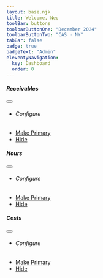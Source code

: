 ```yaml
---
layout: base.njk
title: Welcome, Neo
toolBar: buttons
toolbarButtonOne: "December 2024"
toolbarButtonTwo: "CAS - NY"
tabBar: false
badge: true
badgeText: "Admin"
eleventyNavigation:
  key: Dashboard
  order: 0
---
```


<sl-include src="_partials/company-summary"></sl-include>

<div class="row row-cols-1 row-cols-md-2 g-4">
  <div class="col">
    <div class="card">
      <div class="card-header d-flex justify-content-between align-items-center">
        <h5 class="card-title">Receivables</h5>
        <button class="btn btn-sm btn-outline-secondary dropdown-toggle settings-dropdown-icon" type="button" data-bs-toggle="dropdown" aria-expanded="false">
        </button>
        <ul class="dropdown-menu dropdown-menu-end">
          <li><h6 class="dropdown-header">Configure</h6></li>
          <li><a class="dropdown-item" href="">Make Primary</a></li>
          <li><a class="dropdown-item" href="">Hide</a></li>
        </ul>
      </div>
      <div class="card-body">
        <canvas id="receivablesChart"></canvas>
      </div>
    </div>
  </div>
  <div class="col">
    <div class="card">
      <div class="card-header d-flex justify-content-between align-items-center">
        <h5 class="card-title">Hours</h5>
        <button class="btn btn-sm btn-outline-secondary dropdown-toggle settings-dropdown-icon" type="button" data-bs-toggle="dropdown" aria-expanded="false">
        </button>
        <ul class="dropdown-menu dropdown-menu-end">
          <li><h6 class="dropdown-header">Configure</h6></li>
          <li><a class="dropdown-item" href="">Make Primary</a></li>
          <li><a class="dropdown-item" href="">Hide</a></li>
        </ul>
      </div>
      <div class="card-body">
        <canvas id="hoursChart"></canvas>
      </div>
    </div>
  </div>
  <div class="col">
    <div class="card">
      <div class="card-header d-flex justify-content-between align-items-center">
        <h5 class="card-title">Costs</h5>
        <button class="btn btn-sm btn-outline-secondary dropdown-toggle settings-dropdown-icon" type="button" data-bs-toggle="dropdown" aria-expanded="false">
        </button>
        <ul class="dropdown-menu dropdown-menu-end">
          <li><h6 class="dropdown-header">Configure</h6></li>
          <li><a class="dropdown-item" href="">Make Primary</a></li>
          <li><a class="dropdown-item" href="">Hide</a></li>
        </ul>
      </div>
      <div class="card-body">
        <canvas id="costsChart"></canvas>
      </div>
    </div>
  </div>
</div>
  <!-- <div class="custom-placeholder"></div> -->

<script>
  // Sample data
  const months = ['January', 'February', 'March', 'April', 'May', 'June'];
  const actualHours = [120, 150, 130, 160, 170, 180];
  const budgetHours = [140, 160, 120, 150, 160, 170];

  // Chart configuration
  const data = {
    labels: months,
    datasets: [
      {
        label: 'Actual Hours',
        data: actualHours,
        backgroundColor: 'rgba(75, 192, 192, 0.6)',
        borderColor: 'rgba(75, 192, 192, 1)',
        borderWidth: 1
      },
      {
        label: 'Budget Hours',
        data: budgetHours,
        backgroundColor: 'rgba(255, 99, 132, 0.6)',
        borderColor: 'rgba(255, 99, 132, 1)',
        borderWidth: 1
      }
    ]
  };

  const config = {
    type: 'bar',
    data: data,
    options: {
      responsive: true,
      plugins: {
        legend: {
          position: 'top'
        },
        title: {
          display: true,
          text: 'Actual Hours vs Budget Hours (6-Month Period)'
        }
      },
      scales: {
        y: {
          beginAtZero: true
        }
      }
    }
  };

  // Render the chart
  const ctx = document.getElementById('hoursChart').getContext('2d');
  new Chart(ctx, config);
</script>
<script>
    // Sample data
    const monthCosts = ['January', 'February', 'March', 'April', 'May', 'June'];
    const actualCosts = [2000, 2500, 2300, 2800, 3000, 3200];
    const budgetCosts = [2200, 2400, 2100, 2600, 2900, 3100];

    // Chart configuration
    const sampleCostsChart = {
      labels: monthCosts,
      datasets: [
        {
          label: 'Actual Costs ($)',
          data: actualCosts,
          backgroundColor: 'rgba(54, 162, 235, 0.6)',
          borderColor: 'rgba(54, 162, 235, 1)',
          borderWidth: 1
        },
        {
          label: 'Budget Costs ($)',
          data: budgetCosts,
          backgroundColor: 'rgba(255, 206, 86, 0.6)',
          borderColor: 'rgba(255, 206, 86, 1)',
          borderWidth: 1
        }
      ]
    };

    const sampleCostsChartConfig = {
      type: 'bar',
      data: sampleCostsChart,
      options: {
        responsive: true,
        plugins: {
          legend: {
            position: 'top'
          },
          title: {
            display: true,
            text: 'Actual Costs vs Budget Costs (6-Month Period)'
          }
        },
        scales: {
          y: {
            beginAtZero: true,
            title: {
              display: true,
              text: 'Costs ($)'
            }
          }
        }
      }
    };

    // Render the chart
    const ctxCostsChart = document.getElementById('costsChart').getContext('2d');
    new Chart(ctxCostsChart, sampleCostsChartConfig);
  </script>

<script>
    // Sample data
    const monthsReceivables = ['January', 'February', 'March', 'April', 'May', 'June'];
    const amountInvoiced = [5000, 5200, 4800, 5300, 5500, 6000];
    const amountPaid = [4500, 5000, 4700, 5100, 5400, 5800];
    const retainage = [500, 200, 100, 200, 100, 200];

    // Chart configuration
    const sampleReceivablesChart = {
      labels: monthsReceivables,
      datasets: [
        {
          label: 'Amount Invoiced ($)',
          data: amountInvoiced,
          backgroundColor: 'rgba(75, 192, 192, 0.6)',
          borderColor: 'rgba(75, 192, 192, 1)',
          borderWidth: 1
        },
        {
          label: 'Amount Paid ($)',
          data: amountPaid,
          backgroundColor: 'rgba(54, 162, 235, 0.6)',
          borderColor: 'rgba(54, 162, 235, 1)',
          borderWidth: 1
        },
        {
          label: 'Retainage ($)',
          data: retainage,
          backgroundColor: 'rgba(255, 206, 86, 0.6)',
          borderColor: 'rgba(255, 206, 86, 1)',
          borderWidth: 1
        }
      ]
    };

    const sampleReceivablesChartConfig = {
      type: 'bar',
      data: sampleReceivablesChart,
      options: {
        responsive: true,
        plugins: {
          legend: {
            position: 'top'
          },
          title: {
            display: true,
            text: 'Receivables: Amount Invoiced vs Amount Paid vs Retainage'
          }
        },
        scales: {
          y: {
            beginAtZero: true,
            title: {
              display: true,
              text: 'Amount ($)'
            }
          }
        }
      }
    };

    // Render the chart
    const ctxReceivablesChart = document.getElementById('receivablesChart').getContext('2d');
    new Chart(ctxReceivablesChart, sampleReceivablesChartConfig);
  </script>
